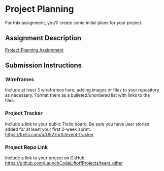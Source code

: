 # Project Planning
For this assignment, you'll create some initial plans for your project.

## Assignment Description
[Project Planning Assignment](https://education.launchcode.org/liftoff/modules/assignments/project-planning)

## Submission Instructions

### Wireframes

Include at least 3 wireframes here, adding images or files to your repository as necessary. Format them as a bulleted/unordered list with links to the files.


### Project Tracker

Include a link to your public Trello board. Be sure you have user stories added for at least your first 2-week sprint.
https://trello.com/b/U527nrXj/event-tracker

### Project Repo Link

Include a link to your project on GitHub.
https://github.com/LaunchCodeLiftoffProjects/team_gifter
